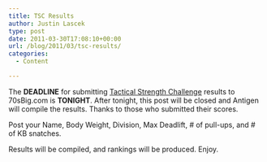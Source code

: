 ```yaml
---
title: TSC Results
author: Justin Lascek
type: post
date: 2011-03-30T17:08:10+00:00
url: /blog/2011/03/tsc-results/
categories:
  - Content

---
```

The **DEADLINE** for submitting [Tactical Strength Challenge][1] results to 70sBig.com is **TONIGHT**. After tonight, this post will be closed and Antigen will compile the results. Thanks to those who submitted their scores.
  

  
Post your Name, Body Weight, Division, Max Deadlift, # of pull-ups, and # of KB snatches.
  

  
Results will be compiled, and rankings will be produced. Enjoy.

 [1]: /blog/2011/03/tactical-strength-challenge/
